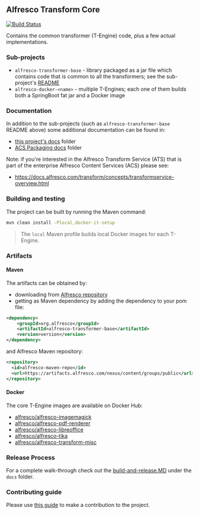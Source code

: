## Alfresco Transform Core
[![Build Status](https://travis-ci.com/Alfresco/alfresco-transform-core.svg?branch=master)](https://travis-ci.com/Alfresco/alfresco-transform-core)

Contains the common transformer (T-Engine) code, plus a few actual implementations.

### Sub-projects

* `alfresco-transformer-base` - library packaged as a jar file which contains code that is common
 to all the transformers; see the sub-project's
  [README](https://github.com/Alfresco/alfresco-transform-core/blob/master/alfresco-transformer-base/README.md)
* `alfresco-docker-<name>` - multiple T-Engines; each one of them builds both a SpringBoot fat jar
 and a Docker image
 
### Documentation

In addition to the sub-projects (such as `alfresco-transformer-base` README above) some additional documentation can be found in:

* [this project's docs](docs) folder
* [ACS Packaging docs](https://github.com/Alfresco/acs-packaging/tree/master/docs) folder

Note: if you're interested in the Alfresco Transform Service (ATS) that is part of the enterprise Alfresco Content Services (ACS) please see:

*  https://docs.alfresco.com/transform/concepts/transformservice-overview.html

### Building and testing

The project can be built by running the Maven command:
```bash
mvn clean install -Plocal,docker-it-setup
```
> The `local` Maven profile builds local Docker images for each T-Engine.

### Artifacts

#### Maven
The artifacts can be obtained by:
* downloading from [Alfresco repository](https://artifacts.alfresco.com/nexus/content/groups/public)
* getting as Maven dependency by adding the dependency to your pom file:
```xml
<dependency>
    <groupId>org.alfresco</groupId>
    <artifactId>alfresco-transformer-base</artifactId>
    <version>version</version>
</dependency>
```
and Alfresco Maven repository:
```xml
<repository>
  <id>alfresco-maven-repo</id>
  <url>https://artifacts.alfresco.com/nexus/content/groups/public</url>
</repository>
```

#### Docker
The core T-Engine images are available on Docker Hub:
* [alfresco/alfresco-imagemagick](https://hub.docker.com/r/alfresco/alfresco-imagemagick)
* [alfresco/alfresco-pdf-renderer](https://hub.docker.com/r/alfresco/alfresco-pdf-renderer)
* [alfresco/alfresco-libreoffice](https://hub.docker.com/r/alfresco/alfresco-libreoffice)
* [alfresco/alfresco-tika](https://hub.docker.com/r/alfresco/alfresco-tika)
* [alfresco/alfresco-transform-misc](https://hub.docker.com/r/alfresco/alfresco-transform-misc)

### Release Process

For a complete walk-through check out the
[build-and-release.MD](https://github.com/Alfresco/alfresco-transform-core/tree/master/docs/build-and-release.md)
under the `docs` folder.


### Contributing guide

Please use [this guide](https://github.com/Alfresco/alfresco-repository/blob/master/CONTRIBUTING.md)
to make a contribution to the project.
